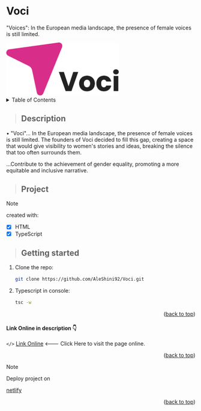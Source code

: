 # Voci
<a id="readme-top"></a>
"Voices":  In the European media landscape, the presence of female voices is still limited.

<!-- PROJECT LOGO -->
<div>
   <img src="src/img/voci.png" alt="logo Voci" title="logo BLOG Voci" width="300">
</div>

<!-- TABLE OF CONTENTS -->
<details>
  <summary top="10px">Table of Contents</summary>
  <ol>
      <li>
         <a href="#description">Description</a>
      </li>
      <li>
         <a href="#project">About The Project</a>
      </li>
      <li>
         <a href="#getting-started">Get Started</a>
      </li>
      <li>
         <a href="#link-online-in-description">Link Online</a>
      </li>
  </ol>
</details>

> ## **Description**

• "Voci"... In the European media landscape, the presence of female voices is still limited. 
The founders of Voci decided to fill this gap, creating a space that would give visibility to women's stories and ideas, breaking the silence that too often surrounds them.

...Contribute to the achievement of gender equality, promoting a more equitable and inclusive narrative.

> ## **Project**

> [!NOTE]
> created with:

- [x] HTML
- [x] TypeScript

<!-- GETTING STARTED -->
> ## **Getting started**

1. Clone the repo:
   ```sh
   git clone https://github.com/AleShini92/Voci.git
   ```
2. Typescript in console:
   ```sh
   tsc -w
   ```
<p align="right">(<a href="#readme-top">back to top</a>)</p>

<!-- LINK IN DESCRIPTION -->

#### **Link Online in description** 👇

`</>` [Link Online]() <--- Click Here to visit the page online.
<p align="right">(<a href="#readme-top">back to top</a>)</p>

> [!NOTE]
> Deploy project on<br>

[netlify]()
<p align="right">(<a href="#readme-top">back to top</a>)</p>
